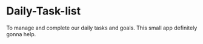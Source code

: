 # Daily-Task-list
To manage and complete our daily tasks and goals. This small app definitely gonna help.  

